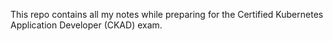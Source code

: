 This repo contains all my notes while preparing for the Certified Kubernetes Application Developer (CKAD) exam.